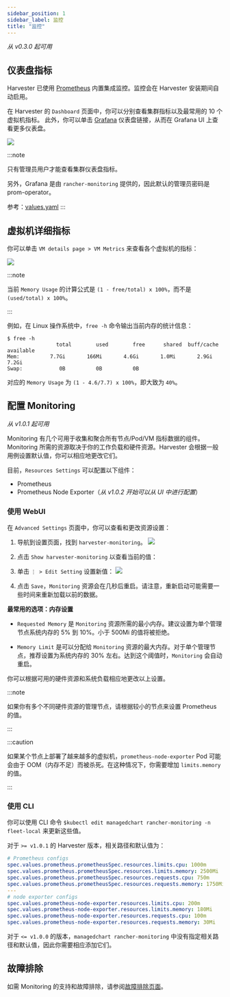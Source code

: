 ```yaml
---
sidebar_position: 1
sidebar_label: 监控
title: "监控"
---
```


_从 v0.3.0 起可用_

## 仪表盘指标
Harvester 已使用 [Prometheus](https://prometheus.io/) 内置集成监控。监控会在 Harvester 安装期间自动启用。

在 Harvester 的 `Dashboard` 页面中，你可以分别查看集群指标以及最常用的 10 个虚拟机指标。
此外，你可以单击 [Grafana](http://grafana.com/) 仪表盘链接，从而在 Grafana UI 上查看更多仪表盘。

![](/img/v1.0/monitoring/monitoring-dashboard.png)

:::note

只有管​​理员用户才能查看集群仪表盘指标。

另外，Grafana 是由 `rancher-monitoring` 提供的，因此默认的管理员密码是 prom-operator。

参考：[values.yaml](https://github.com/rancher/charts/blob/dev-v2.7/charts/rancher-project-monitoring/1.1.0%2Bup0.2.0-rc1/values.yaml#L698)
:::


## 虚拟机详细指标

你可以单击 `VM details page > VM Metrics` 来查看​​各个虚拟机的指标：

![](/img/v1.0/monitoring/vm-metrics.png)

:::note

当前 `Memory Usage` 的计算公式是 `(1 - free/total) x 100%`，而不是 `(used/total) x 100%`。

:::

例如，在 Linux 操作系统中，`free -h` 命令输出当前内存的统计信息：

```
$ free -h
                total        used        free      shared  buff/cache   available
Mem:          7.7Gi       166Mi       4.6Gi       1.0Mi       2.9Gi       7.2Gi
Swap:            0B          0B          0B
```

对应的 `Memory Usage` 为 `(1 - 4.6/7.7) x 100%`，即大致为 `40%`。


## 配置 Monitoring

_从 v1.0.1 起可用_

Monitoring 有几个可用于收集和聚合所有节点/Pod/VM 指标数据的组件。Monitoring 所需的资源取决于你的工作负载和硬件资源。Harvester 会根据一般用例设置默认值，你可以相应地更改它们。

目前，`Resources Settings` 可以配置以下组件：

- Prometheus
- Prometheus Node Exporter（_从 v1.0.2 开始可以从 UI 中进行配置_）

### 使用 WebUI

在 `Advanced Settings` 页面中，你可以查看和更改资源设置：

1. 导航到设置页面，找到 `harvester-monitoring`。
   ![](/img/v1.0/monitoring/monitoring-setting.png)

1. 点击 `Show harvester-monitoring` 以查看当前的值：

1. 单击 `⋮ > Edit Setting` 设置新值：
   ![](/img/v1.0/monitoring/monitoring-setting-edit-config.png)

1. 点击 `Save`，`Monitoring` 资源会在几秒后重启。请注意，重新启动可能需要一些时间来重新加载以前的数据。

**最常用的选项：内存设置**

- `Requested Memory` 是 `Monitoring` 资源所需的最小内存。建议设置为单个管理节点系统内存的 5% 到 10%。小于 500Mi 的值将被拒绝。

- `Memory Limit` 是可以分配给 `Monitoring` 资源的最大内存。对于单个管理节点，推荐设置为系统内存的 30% 左右。达到这个阈值时，`Monitoring` 会自动重启。

你可以根据可用的硬件资源和系统负载相应地更改以上设置。

:::note

如果你有多个不同硬件资源的管理节点，请根据较小的节点来设置 Prometheus 的值。

:::

:::caution

如果某个节点上部署了越来越多的虚拟机，`prometheus-node-exporter` Pod 可能会由于 OOM（内存不足）而被杀死。在这种情况下，你需要增加 `limits.memory` 的值。

:::

### 使用 CLI

你可以使用 CLI 命令 `$kubectl edit managedchart rancher-monitoring -n fleet-local` 来更新这些值。

对于 `>= v1.0.1` 的 Harvester 版本，相关路径和默认值为：

```yaml
# Prometheus configs
spec.values.prometheus.prometheusSpec.resources.limits.cpu: 1000m
spec.values.prometheus.prometheusSpec.resources.limits.memory: 2500Mi
spec.values.prometheus.prometheusSpec.resources.requests.cpu: 750m
spec.values.prometheus.prometheusSpec.resources.requests.memory: 1750Mi
---
# node exporter configs
spec.values.prometheus-node-exporter.resources.limits.cpu: 200m
spec.values.prometheus-node-exporter.resources.limits.memory: 180Mi
spec.values.prometheus-node-exporter.resources.requests.cpu: 100m
spec.values.prometheus-node-exporter.resources.requests.memory: 30Mi
```

对于 `<= v1.0.0` 的版本，`managedchart rancher-monitoring` 中没有指定相关路径和默认值，因此你需要相应添加它们。

## 故障排除

如需 Monitoring 的支持和故障排除，请参阅[故障排除页面](../troubleshooting/monitoring.md)。

